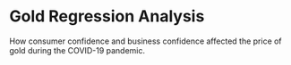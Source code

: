 # Gold Regression Analysis
How consumer confidence and business confidence affected the price of gold during the COVID-19 pandemic.
